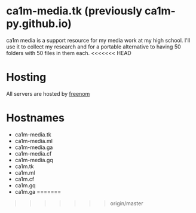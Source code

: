 # ca1m-media.tk (previously ca1m-py.github.io)

ca1m media is a support resource for my media work at my high school. I'll use it to collect my research and for a portable alternative to having 50 folders with 50 files in them each.
<<<<<<< HEAD

# Hosting

All servers are hosted by [freenom](http://www.freenom.com/ "Freenom's homepage")

# Hostnames

* ca1m-media.tk
* ca1m-media.ml
* ca1m-media.ga
* ca1m-media.cf
* ca1m-media.gq
* ca1m.tk
* ca1m.ml
* ca1m.cf
* ca1m.gq
* ca1m.ga
=======
>>>>>>> origin/master
